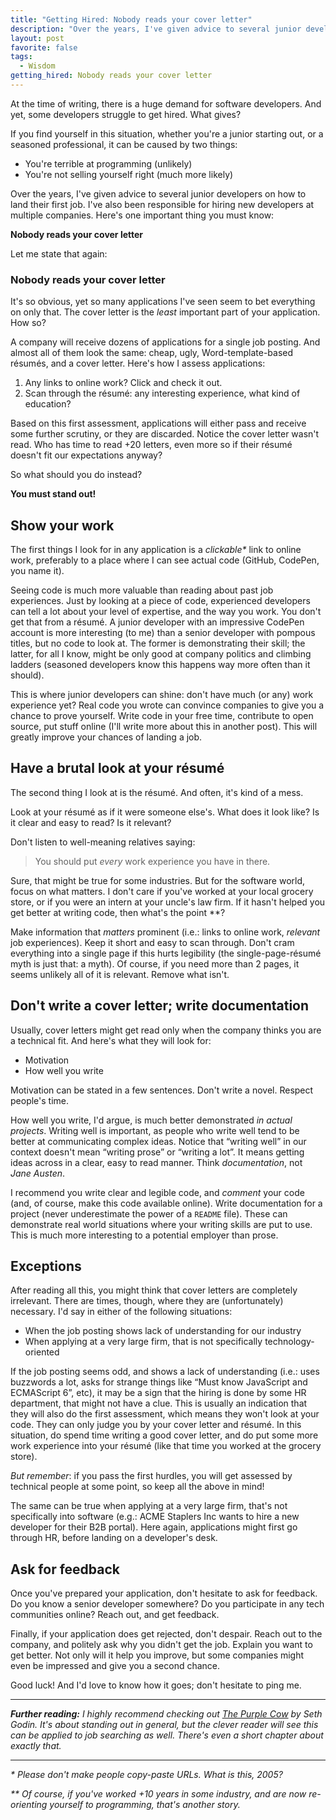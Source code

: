 ```yaml
---
title: "Getting Hired: Nobody reads your cover letter"
description: "Over the years, I've given advice to several junior developers on how to land their first job and have been responsible for hiring new developers at multiple companies. Here's one important thing you must know: Nobody reads your cover letter. Here's what to do instead."
layout: post
favorite: false
tags:
  - Wisdom
getting_hired: Nobody reads your cover letter
---
```


At the time of writing, there is a huge demand for software developers. And yet, some developers struggle to get hired. What gives?

If you find yourself in this situation, whether you're a junior starting out, or a seasoned professional, it can be caused by two things:

* You're terrible at programming (unlikely)
* You're not selling yourself right (much more likely)

Over the years, I've given advice to several junior developers on how to land their first job. I've also been responsible for hiring new developers at multiple companies. Here's one important thing you must know:

**Nobody reads your cover letter**

Let me state that again:

### Nobody reads your cover letter

It's so obvious, yet so many applications I've seen seem to bet everything on only that. The cover letter is the *least* important part of your application. How so?

A company will receive dozens of applications for a single job posting. And almost all of them look the same: cheap, ugly, Word-template-based résumés, and a cover letter. Here's how I assess applications:

1. Any links to online work? Click and check it out.
2. Scan through the résumé: any interesting experience, what kind of education?

Based on this first assessment, applications will either pass and receive some further scrutiny, or they are discarded. Notice the cover letter wasn't read. Who has time to read +20 letters, even more so if their résumé doesn't fit our expectations anyway?

So what should you do instead?

**You must stand out!**

## Show your work

The first things I look for in any application is a *clickable\** link to online work, preferably to a place where I can see actual code (GitHub, CodePen, you name it).

Seeing code is much more valuable than reading about past job experiences. Just by looking at a piece of code, experienced developers can tell a lot about your level of expertise, and the way you work. You don't get that from a résumé. A junior developer with an impressive CodePen account is more interesting (to me) than a senior developer with pompous titles, but no code to look at. The former is demonstrating their skill; the latter, for all I know, might be only good at company politics and climbing ladders (seasoned developers know this happens way more often than it should).

This is where junior developers can shine: don't have much (or any) work experience yet? Real code you wrote can convince companies to give you a chance to prove yourself. Write code in your free time, contribute to open source, put stuff online (I'll write more about this in another post). This will greatly improve your chances of landing a job.

## Have a brutal look at your résumé

The second thing I look at is the résumé. And often, it's kind of a mess.

Look at your résumé as if it were someone else's. What does it look like? Is it clear and easy to read? Is it relevant?

Don't listen to well-meaning relatives saying:

> You should put *every* work experience you have in there.

Sure, that might be true for some industries. But for the software world, focus on what matters. I don't care if you've worked at your local grocery store, or if you were an intern at your uncle's law firm. If it hasn't helped you get better at writing code, then what's the point \*\*? 

Make information that *matters* prominent (i.e.: links to online work, *relevant* job experiences). Keep it short and easy to scan through. Don't cram everything into a single page if this hurts legibility (the single-page-résumé myth is just that: a myth). Of course, if you need more than 2 pages, it seems unlikely all of it is relevant. Remove what isn't.


## Don't write a cover letter; write documentation

Usually, cover letters might get read only when the company thinks you are a technical fit. And here's what they will look for:

* Motivation
* How well you write

Motivation can be stated in a few sentences. Don't write a novel. Respect people's time.

How well you write, I'd argue, is much better demonstrated *in actual projects*. Writing well is important, as people who write well tend to be better at communicating complex ideas. Notice that &ldquo;writing well&rdquo; in our context doesn't mean &ldquo;writing prose&rdquo; or &ldquo;writing a lot&rdquo;. It means getting ideas across in a clear, easy to read manner. Think *documentation*, not *Jane Austen*.

I recommend you write clear and legible code, and *comment* your code (and, of course, make this code available online). Write documentation for a project (never underestimate the power of a `README` file). These can demonstrate real world situations where your writing skills are put to use. This is much more interesting to a potential employer than prose.

## Exceptions

After reading all this, you might think that cover letters are completely irrelevant. There are times, though, where they are (unfortunately) necessary. I'd say in either of the following situations:

* When the job posting shows lack of understanding for our industry
* When applying at a very large firm, that is not specifically technology-oriented

If the job posting seems odd, and shows a lack of understanding (i.e.: uses buzzwords a lot, asks for strange things like &ldquo;Must know JavaScript and ECMAScript 6&rdquo;, etc), it may be a sign that the hiring is done by some HR department, that might not have a clue. This is usually an indication that they will also do the first assessment, which means they won't look at your code. They can only judge you by your cover letter and résumé. In this situation, do spend time writing a good cover letter, and do put some more work experience into your résumé (like that time you worked at the grocery store).

*But remember*: if you pass the first hurdles, you will get assessed by technical people at some point, so keep all the above in mind!

The same can be true when applying at a very large firm, that's not specifically into software (e.g.: ACME Staplers Inc wants to hire a new developer for their B2B portal). Here again, applications might first go through HR, before landing on a developer's desk.

## Ask for feedback

Once you've prepared your application, don't hesitate to ask for feedback. Do you know a senior developer somewhere? Do you participate in any tech communities online? Reach out, and get feedback.

Finally, if your application does get rejected, don't despair. Reach out to the company, and politely ask why you didn't get the job. Explain you want to get better. Not only will it help you improve, but some companies might even be impressed and give you a second chance.

Good luck! And I'd love to know how it goes; don't hesitate to ping me.

---

***Further reading:** I highly recommend checking out [The Purple Cow](https://www.goodreads.com/book/show/641604.Purple_Cow) by Seth Godin. It's about standing out in general, but the clever reader will see this can be applied to job searching as well. There's even a short chapter about exactly that.*

---

*\* Please don't make people copy-paste URLs. What is this, 2005?*

*\*\* Of course, if you've worked +10 years in some industry, and are now re-orienting yourself to programming, that's another story.*
